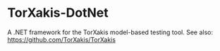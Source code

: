 # TorXakis-DotNet
A .NET framework for the TorXakis model-based testing tool.
See also: https://github.com/TorXakis/TorXakis
